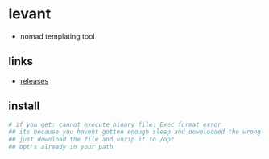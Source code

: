 # levant

- nomad templating tool

## links

- [releases](https://releases.hashicorp.com/levant/)

## install

```sh
# if you get: cannot execute binary file: Exec format error
## its because you havent gotten enough sleep and downloaded the wrong file ;)
## just download the file and unzip it to /opt
## opt's already in your path
```
